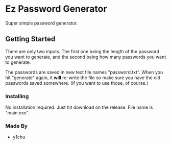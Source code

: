 # Ez Password Generator

Super simple password generator.

## Getting Started

There are only two inputs. The first one being the length of the password you want to generate,
and the second being how many passwords you want to generate.

The passwords are saved in new text file names "password.txt". When you hit "generate" again, it
**will** re-write the file so make sure you have the old passwords saved somewhere. (if you want to use those, of course.)


### Installing

No installation required. Just hit download on the release. File name is "main.exe".

### Made By

  - y1chu
